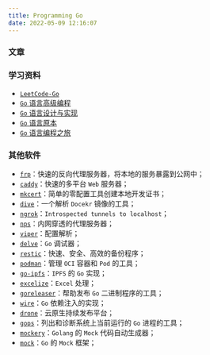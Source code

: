 ```yaml
---
title: Programming Go
date: 2022-05-09 12:16:07
---
```



### 文章


### 学习资料

- [`LeetCode-Go`](https://books.halfrost.com/leetcode/)
- [`Go` 语言高级编程](https://github.com/chai2010/advanced-go-programming-book)
- [`Go` 语言设计与实现](https://draveness.me/golang/)
- [`Go` 语言原本](https://golang.design/under-the-hood/)
- [`Go` 语言编程之旅](https://golang2.eddycjy.com/posts/ch6/06-gops/)

### 其他软件

- [`frp`](https://github.com/fatedier/frp)：快速的反向代理服务器，将本地的服务暴露到公网中；
- [`caddy`](https://github.com/caddyserver/caddy)：快速的多平台 `Web` 服务器；
- [`mkcert`](https://github.com/FiloSottile/mkcert)：简单的零配置工具创建本地开发证书；
- [`dive`](https://github.com/wagoodman/dive)：一个解析 `Docekr` 镜像的工具；
- [`ngrok`](https://github.com/inconshreveable/ngrok)：`Introspected tunnels to localhost`；
- [`nps`](https://github.com/ehang-io/nps)：内网穿透的代理服务器；
- [`viper`](https://github.com/spf13/viper)：配置解析；
- [`delve`](https://github.com/go-delve/delve)：`Go` 调试器；
- [`restic`](https://github.com/restic/restic)：快速、安全、高效的备份程序；
- [`podman`](https://github.com/containers/podman)：管理 `OCI` 容器和 `Pod` 的工具；
- [`go-ipfs`](https://github.com/ipfs/go-ipfs)：`IPFS` 的 `Go` 实现；
- [`excelize`](https://github.com/qax-os/excelize)：`Excel` 处理；
- [`goreleaser`](https://github.com/goreleaser/goreleaser)：帮助发布 `Go` 二进制程序的工具；
- [`wire`](https://github.com/google/wire)：`Go` 依赖注入的实现； 
- [`drone`](https://github.com/harness/drone)：云原生持续发布平台；
- [`gops`](https://github.com/google/gops)：列出和诊断系统上当前运行的 `Go` 进程的工具；
- [`mockery`](https://github.com/vektra/mockery)：`Golang` 的 `Mock` 代码自动生成器；
- [`mock`](https://github.com/golang/mock)：`Go` 的 `Mock` 框架；